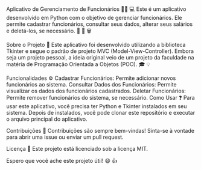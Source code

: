 Aplicativo de Gerenciamento de Funcionários :office_worker: :computer:
Este é um aplicativo desenvolvido em Python com o objetivo de gerenciar funcionários. Ele permite cadastrar funcionários, consultar seus dados, alterar seus salários e deletá-los, se necessário. :memo: :mag_right: :wastebasket:

Sobre o Projeto :open_book:
Este aplicativo foi desenvolvido utilizando a biblioteca Tkinter e segue o padrão de projeto MVC (Model-View-Controller). Embora seja um projeto pessoal, a ideia original veio de um projeto da faculdade na matéria de Programação Orientada a Objetos (POO). :mortar_board: :bulb:

Funcionalidades :gear:
Cadastrar Funcionários: Permite adicionar novos funcionários ao sistema.
Consultar Dados dos Funcionários: Permite visualizar os dados dos funcionários cadastrados.
Deletar Funcionários: Permite remover funcionários do sistema, se necessário.
Como Usar :question:
Para usar este aplicativo, você precisa ter Python e Tkinter instalados em seu sistema. Depois de instalados, você pode clonar este repositório e executar o arquivo principal do aplicativo.

Contribuições :handshake:
Contribuições são sempre bem-vindas! Sinta-se à vontade para abrir uma issue ou enviar um pull request.

Licença :scroll:
Este projeto está licenciado sob a licença MIT.

Espero que você ache este projeto útil! :smile: :+1:
